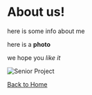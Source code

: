 # About us!

here is some info about me

here is a **photo**

we hope you *like it*

![Senior Project](MS1/tumblr_ownrmrCSxC1rel3seo1_1280.png)

[Back to Home](index.md)
